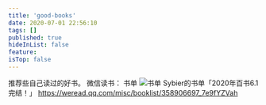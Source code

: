 ```yaml
---
title: 'good-books'
date: 2020-07-01 22:56:10
tags: []
published: true
hideInList: false
feature: 
isTop: false
---
```

推荐些自己读过的好书。 微信读书： 书单
![书单](https://github.com/dltech-xyz/good-books/raw/master/shudan.png)
Sybier的书单「2020年百书6.1完结！」 https://weread.qq.com/misc/booklist/358906697_7e9fYZVah